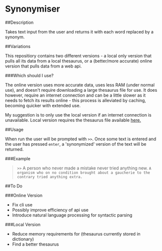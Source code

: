 Synonymiser
===========

##Description

Takes text input from the user and returns it with each word replaced by a synonym.

##Variations

This repositiory contains two different versions - a local only version that pulls all
its data from a local thesaurus, or a (better/more accurate) online version that pulls
data from a web api.

###Which should I use?

The online version uses more accurate data, uses less RAM (under normal use), and doesn't 
require downloading a large thesaurus file for use. It does however, require an internet
connection and can be a little slower as it needs to fetch its results online - this 
process is alleviated by caching, becoming quicker with extended use.

My suggestion is to only use the local version if an internet connection is unavailable.
Local version requires the thesaurus file available [here.](http://www.gutenberg.org/dirs/etext02/mthes10.zip)

##Usage

When run the user will be prompted with `>>`. Once some text is entered and the user has 
pressed `enter`, a 'synonymized' version of the text will be returned.

###Example

> `>>` A person who never made a mistake never tried anything new.
> `A organism who on no condition brought about a gaucherie to the contrary tried anything extra.`

##To Do

###Online Version
* Fix cli use
* Possibly improve efficiency of api use
* Introduce natural language processing for syntactic parsing

###Local Version
* Reduce memory requirements for (thesaurus currently stored in dictionary)
* Find a better thesaurus